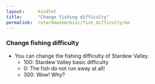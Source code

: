 ```yaml
---
layout:     kindlet
title:      "Change fishing difficulty"
permalink:  /stardewzem/misc/fish_difficulty/en
---
```


### **Change fishing difficulty**

* You can change the fishing difficulty of Stardew Valley.
  * 100: Stardew Valley basic difficulty
  *   0: The fish do not run away at all!
  * 300: Wow! Why?

<br/>
<br/>
